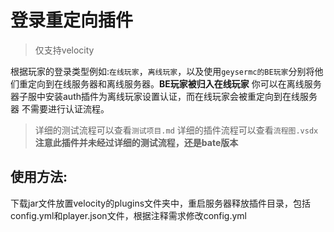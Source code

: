 # 登录重定向插件
> 仅支持velocity

根据玩家的登录类型例如:`在线玩家`，`离线玩家`，以及使用`geysermc的BE玩家`分别将他们重定向到在线服务器和离线服务器。**BE玩家被归入在线玩家**
你可以在离线服务器子服中安装auth插件为离线玩家设置认证，而在线玩家会被重定向到在线服务器 不需要进行认证流程。
> 详细的测试流程可以查看`测试项目.md`
> 详细的插件流程可以查看`流程图.vsdx`
**注意此插件并未经过详细的测试流程，还是bate版本**

## 使用方法:
下载jar文件放置velocity的plugins文件夹中，重启服务器释放插件目录，包括config.yml和player.json文件，根据注释需求修改config.yml

